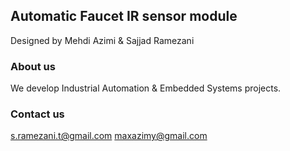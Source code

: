 ## Automatic Faucet IR sensor module

Designed by Mehdi Azimi & Sajjad Ramezani

### About us

We develop Industrial Automation & Embedded Systems projects.

### Contact us

s.ramezani.t@gmail.com
maxazimy@gmail.com

